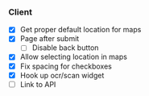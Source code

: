 ### Client
- [x] Get proper default location for maps
- [x] Page after submit
    - [ ] Disable back button
- [x] Allow selecting location in maps
- [x] Fix spacing for checkboxes
- [x] Hook up ocr/scan widget
- [ ] Link to API
